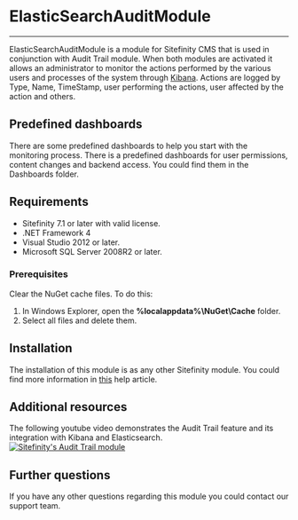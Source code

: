 # ElasticSearchAuditModule #
----------

ElasticSearchAuditModule is a module for Sitefinity CMS that is used in conjunction with Audit Trail module. When both modules are activated it allows an administrator to monitor the actions performed by the various users and processes of the system through [Kibana](http://www.elasticsearch.org/overview/kibana/ "Kibana"). Actions are logged by Type, Name, TimeStamp, user performing the actions, user affected by the action and others. 

Predefined dashboards
----------

There are some predefined dashboards to help you start with the monitoring process. There is a predefined dashboards for user permissions, content changes and backend access. You could find them in the Dashboards folder.

Requirements
----------

- Sitefinity 7.1 or later with valid license.
- .NET Framework 4
- Visual Studio 2012 or later.
- Microsoft SQL Server 2008R2 or later.

### Prerequisites

Clear the NuGet cache files. To do this:

1. In Windows Explorer, open the **%localappdata%\NuGet\Cache** folder.
2. Select all files and delete them.


Installation
----------

The installation of this module is as any other Sitefinity module. You could find more information in [this](http://www.sitefinity.com/blogs/team-blog/2011/07/20/creating_sitefinity_4_content_modules_part_5_module_installation "this") help article.

Additional resources
------
The following youtube video demonstrates the Audit Trail feature and its integration with Kibana and Elasticsearch.  
[![Sitefinity's Audit Trail module](https://raw.githubusercontent.com/Sitefinity/ElasticsearchAuditLogger/master/video.png?token=3206860__eyJzY29wZSI6IlJhd0Jsb2I6U2l0ZWZpbml0eS9FbGFzdGljc2VhcmNoQXVkaXRMb2dnZXIvbWFzdGVyL3ZpZGVvLnBuZyIsImV4cGlyZXMiOjE0MDU2OTAxNzZ9--b588ea9ea25b3f9e57c708d4409c2b6e6ecc9466)](https://www.youtube.com/watch?v=R6enydPS2tk)

Further questions
----------
If you have any other questions regarding this module you could contact our support team.
